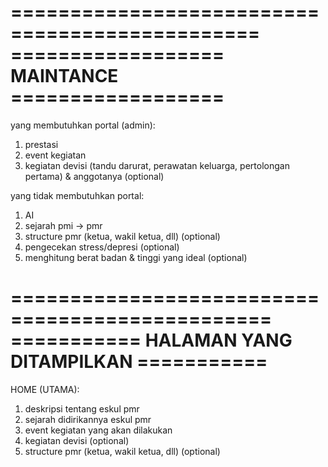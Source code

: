 ===============================================
================== MAINTANCE ==================
===============================================

yang membutuhkan portal (admin):

1. prestasi
2. event kegiatan
3. kegiatan devisi (tandu darurat, perawatan keluarga, pertolongan pertama) & anggotanya (optional)

yang tidak membutuhkan portal:
1. AI
2. sejarah pmi -> pmr
3. structure pmr (ketua, wakil ketua, dll) (optional)
4. pengecekan stress/depresi (optional)
5. menghitung berat badan & tinggi yang ideal (optional)

================================================
=========== HALAMAN YANG DITAMPILKAN ===========
================================================

HOME (UTAMA):
1. deskripsi tentang eskul pmr
2. sejarah didirikannya eskul pmr
3. event kegiatan yang akan dilakukan
4. kegiatan devisi (optional)
5. structure pmr (ketua, wakil ketua, dll) (optional)